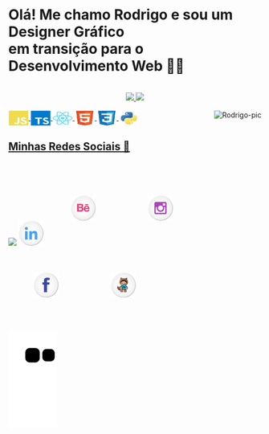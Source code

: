 # Olá! Me chamo Rodrigo e sou um Designer Gráfico <BR> em transição para o Desenvolvimento Web 👋🏿

<div align="center"><br>
  <a href="https://github.com/rodrigolourdes">
  <img height="180em" src="https://github-readme-stats.vercel.app/api?username=rodrigolourdes&show_icons=true&theme=merko&include_all_commits=true&count_private=true"/>
  <img height="180em" src="https://github-readme-stats.vercel.app/api/top-langs/?username=rodrigolourdes&layout=compact&langs_count=7&theme=merko"/>
</div>
  
<div style="display: inline_block"><br>
  <img align="center" alt="Rodrigo-Js" height="30" width="40" src="https://raw.githubusercontent.com/devicons/devicon/master/icons/javascript/javascript-plain.svg">
  <img align="center" alt="Rodrigo-Ts" height="30" width="40" src="https://raw.githubusercontent.com/devicons/devicon/master/icons/typescript/typescript-plain.svg">
  <img align="center" alt="Rodrigo-React" height="30" width="40" src="https://raw.githubusercontent.com/devicons/devicon/master/icons/react/react-original.svg">
  <img align="center" alt="Rodrigo-HTML" height="30" width="40" src="https://raw.githubusercontent.com/devicons/devicon/master/icons/html5/html5-original.svg">
  <img align="center" alt="Rodrigo-CSS" height="30" width="40" src="https://raw.githubusercontent.com/devicons/devicon/master/icons/css3/css3-original.svg">
  <img align="center" alt="Rodrigo-Python" height="30" width="40" src="https://raw.githubusercontent.com/devicons/devicon/master/icons/python/python-original.svg">
  <img align="right" alt="Rodrigo-pic" height="150" style="border-radius: 50" src="https://uploaddeimagens.com.br/images/004/035/883/full/Prancheta_1.png?1664105616">
</div>
  
  ## Minhas Redes Sociais 📲
  
<div style="display: inline_block"><br> 
   <a href = "mailto:rodrigolourdes20@gmail.com"><img src="https://img.shields.io/badge/-Gmail-%23333?style=for-the-badge&logo=gmail&logoColor=white" target="_blank"></a>
  <a href="https://www.linkedin.com/in/rodrigodelourdes/" target="_blank"><img style="width: 50px; height: 50px padding: 50px" src="https://github.com/rodrigolourdes/rodrigolourdes/blob/main/02.png?raw=true" target="_blank"></a> 
    <a href="https://www.behance.net/rodrigolourdes" target="_blank"><img style="width: 50px; height: 50px; margin: 50px;" src="https://github.com/rodrigolourdes/rodrigolourdes/blob/main/03.png?raw=true" target="_blank"></a> 
    <a href="https://www.instagram.com/rodrigoloourdes/" target="_blank"><img style="width: 50px; height: 50px; margin: 50px;" src="https://github.com/rodrigolourdes/rodrigolourdes/blob/main/04.png?raw=true" target="_blank"></a> 
    <a href="https://www.facebook.com/rodrigo.lourdes.330" target="_blank"><img style="width: 50px; height: 50px; margin: 50px;" src="https://github.com/rodrigolourdes/rodrigolourdes/blob/main/05.png?raw=true" target="_blank"></a> 
    <a href="https://trailblazer.me/id/rodrigolourdes" target="_blank"><img style="width: 50px; height: 50px; margin: 50px;" src="https://github.com/rodrigolourdes/rodrigolourdes/blob/main/07.png?raw=true" target="_blank"></a> 
  
  ![Snake animation](https://github.com/rafaballerini/rafaballerini/blob/output/github-contribution-grid-snake.svg)
 
</div>
